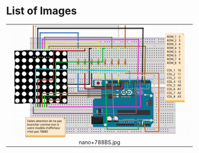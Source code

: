 # List of Images

<table>
  <tr>
    <td align="center"><img src="nano+788BS.jpg" alt="nano+788BS.png" width="800"><br>nano+788BS.jpg</td>
    <!-- Add more images here if needed -->
  </tr>
</table>
